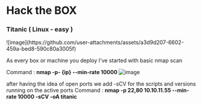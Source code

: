 <h1>Hack the BOX </h1>
<h3>Titanic ( Linux - easy ) </h3>
![image](https://github.com/user-attachments/assets/a3d9d207-6602-459a-bed8-590c80a3005f)

 As every box or machine you deploy I've started with basic nmap scan 

 Command : <b> nmap -p- {ip} --min-rate 10000 </b> 
![image](https://github.com/user-attachments/assets/372b5deb-7b52-4a25-943e-f49ba821489d)

 after having the idea of open ports we add -sCV for the scripts and versions running on the active ports 
Command  : <b> nmap -p 22,80  10.10.11.55  --min-rate 10000 -sCV -oA titanic </b>
